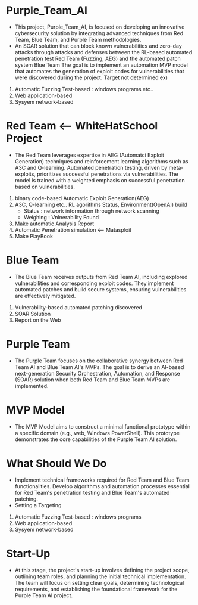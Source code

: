 # Purple_Team_AI
- This project, Purple_Team_AI, is focused on developing an innovative cybersecurity solution by integrating advanced techniques from Red Team, Blue Team, and Purple Team methodologies.
- An SOAR solution that can block known vulnerabilities and zero-day attacks through attacks and defenses between the RL-based automated penetration test Red Team (Fuzzing, AEG) and the automated patch system Blue Team
The goal is to implement an automation MVP model that automates the generation of exploit codes for vulnerabilities that were discovered during the project. 
Target not determined
ex) 
1. Automatic Fuzzing Test-based : windows programs etc..
2. Web application-based
3. Sysyem network-based

# Red Team <-- WhiteHatSchool Project 
- The Red Team leverages expertise in AEG (Automatci Exploit Generation) techniques and reinforcement learning algorithms such as A3C and Q-learning. Automated penetration testing, driven by meta-exploits, prioritizes successful penetrations via vulnerabilities. The model is trained with a weighted emphasis on successful penetration based on vulnerabilities.
1. binary code-based Automatic Exploit Generation(AEG)
2. A3C, Q-learning etc.. RL agorithms Status, Environment(OpenAI) build
	 - Status : network information through network scanning
	 - Weighing : Vnlnerability Found
3. Make automatic Analysis Report
4. Automatic Penetration simulation <-- Matasploit
5. Make PlayBook 

# Blue Team
- The Blue Team receives outputs from Red Team AI, including explored vulnerabilities and corresponding exploit codes. They implement automated patches and build secure systems, ensuring vulnerabilities are effectively mitigated.
1. Vulnerability-based automated patching discovered
2. SOAR Solution
3. Report on the Web 

# Purple Team
- The Purple Team focuses on the collaborative synergy between Red Team AI and Blue Team AI's MVPs. The goal is to derive an AI-based next-generation Security Orchestration, Automation, and Response (SOAR) solution when both Red Team and Blue Team MVPs are implemented.

# MVP Model
- The MVP Model aims to construct a minimal functional prototype within a specific domain (e.g., web, Windows PowerShell). This prototype demonstrates the core capabilities of the Purple Team AI solution.

# What Should We Do
- Implement technical frameworks required for Red Team and Blue Team functionalities.
Develop algorithms and automation processes essential for Red Team's penetration testing and Blue Team's automated patching.
- Setting a Targeting
1. Automatic Fuzzing Test-based : windows programs
2. Web application-based
3. Sysyem network-based

# Start-Up
- At this stage, the project's start-up involves defining the project scope, outlining team roles, and planning the initial technical implementation. The team will focus on setting clear goals, determining technological requirements, and establishing the foundational framework for the Purple Team AI project.
